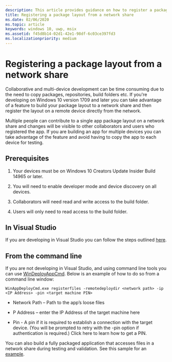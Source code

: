 ```yaml
---
description: This article provides guidance on how to register a package layout from a network share
title: Registering a package layout from a network share
ms.date: 02/06/2020
ms.topic: article
keywords: windows 10, uwp, msix
ms.assetid: f45d8b14-02d1-42e1-98df-6c03ce397fd3
ms.localizationpriority: medium
---
```


# Registering a package layout from a network share

Collaborative and multi-device development can be time consuming due to the need to copy packages, repositories, build folders etc. If you're developing on Windows 10 version 1709 and later you can take advantage of a feature to build your package layout to a network share and then register the layout on a remote device directly from the network.

Multiple people can contribute to a single app package layout on a network share and changes will be visible to other collaborators and users who registered the app. If you are building an app for multiple devices you can take advantage of the feature and avoid having to copy the app to each device for testing.

## Prerequisites

1. Your devices must be on Windows 10 Creators Update Insider Build 14965 or later.

2. You will need to enable developer mode and device discovery on all devices.

3. Collaborators will need read and write access to the build folder.

4. Users will only need to read access to the build folder.

## In Visual Studio

If you are developing in Visual Studio you can follow the steps outlined [here](/windows/uwp/debug-test-perf/deploying-and-debugging-uwp-apps#advanced-remote-deployment-options).

## From the command line

If you are not developing in Visual Studio, and using command line tools you can use  [WinDeployAppCmd](/windows/uwp/packaging/install-universal-windows-apps-with-the-winappdeploycmd-tool). Below is an example of how to do so from a command line window:

```
WinAppDeployCmd.exe registerfiles -remotedeploydir <network path> -ip <IP Address> -pin <target machine PIN>
```
- Network Path – Path to the app’s loose files

- P Address – enter the IP Address of the target machine here

- Pin - A pin if it is required to establish a connection with the target device. (You will be prompted to retry with the -pin option if authentication is required.) Click here to learn how to get a PIN.
 

You can also build a fully packaged application that accesses files in a network share during testing and validation. See this sample for an [example](https://github.com/AppInstaller/Windows-appsample-marble-maze).